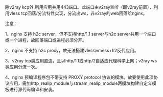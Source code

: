 除v2ray kcp外,所用应用共用443端口。此端口由v2ray监听（即v2ray前置），利用vless tcp回落/分流特性实现，分流出ws，非v2ray的web回落给nginx。

注意：

1、nginx 支持 h2c server，但不支持http/1.1 server与h2c server共用一个端口或一个进程，故回落端口或进程必须分开。

2、nginx 不支持 h2c proxy，故无法搭建vless\vmess+h2反代应用。

3、v2ray tcp类应用直连，且以http/1.1或http/2自适应代理科学上网；v2ray ws类应用分流一次。

4、nginx 预编译程序包不带支持 PROXY protocol 协议的模块。故要使用此项协议应用，需加http_realip_module与stream_realip_module两模块构建自定义模板进行源代码编译和安装。
